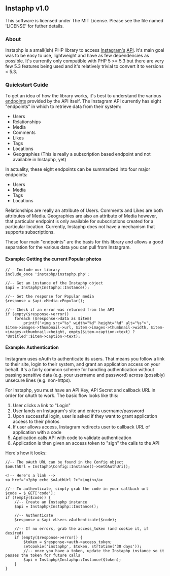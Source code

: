 ## Instaphp v1.0

This software is licensed under The MIT License. Please see the file named 'LICENSE' for futher details.

### About
Instaphp is a small(ish) PHP library to access [Instagram's][0] [API][1]. It's
main goal was to be easy to use, lightweight and have as few dependencies as
possible. It's currently only compatible with PHP 5 >= 5.3 but there are
very few 5.3 features being used and it's relatively trivial to convert it
to versions < 5.3.

### Quickstart Guide
To get an idea of how the library works, it's best to understand the various
[endpoints][2] provided by the API itself. The Instagram API currently has eight
"endpoints" in which to retrieve data from their system:

*    Users
*    Relationships
*    Media
*    Comments
*    Likes
*    Tags
*    Locations
*    Geographies (This is really a subscription based endpoint and not available in Instaphp, yet)

In actuality, these eight endpoints can be summarized into four major endpoints:

*    Users
*    Media
*    Tags
*    Locations

Relationships are really an attribute of Users. Comments and Likes are both
attributes of Media. Geographies are also an attribute of Media however, that
particular endpoint is only available for subscriptions created for a particular
location. Currently, Instaphp does not have a mechanism that supports subscriptions.

These four main "endpoints" are the basis for this library and allows a good
separation for the various data you can pull from Instagram.

#### Example: Getting the current Popular photos

	//-- Include our library
	include_once 'instaphp/instaphp.php';

	//-- Get an instance of the Instaphp object
	$api = Instaphp\Instaphp::Instance();

	//-- Get the response for Popular media
	$response = $api->Media->Popular();

	//-- Check if an error was returned from the API
	if (empty($response->error))
		foreach ($response->data as $item)
			printf('<img src="%s" width="%d" height="%d" alt="%s">', $item->images->thumbnail->url, $item->images->thumbnail->width, $item->images->thumbnail->height, empty($item->caption->text) ? 'Untitled':$item->caption->text);

#### Example: Authentication

Instagram uses oAuth to authenticate its users. That means you follow a link to
their site, login to their system, and grant an application access on your behalf.
It's a fairly common scheme for handling authentication without passing sensitive
data (e.g. your username and password) across (possibly) unsecure lines (e.g. non-https).

For Instaphp, you must have an API Key, API Secret and callback URL in order for
oAuth to work. The basic flow looks like this:

1.    User clicks a link to "Login"
2.    User lands on Instagram's site and enters username/password
3.    Upon successful login, user is asked if they want to grant application access to their photos
4.    If user allows access, Instagram redirects user to callback URL of application with a code
5.    Application calls API with code to validate authentication
6.    Application is then given an access token to "sign" the calls to the API

Here's how it looks:

	//-- The oAuth URL can be found in the Config object
	$oAuthUrl = Instaphp\Config::Instance()->GetOAuthUri();

	<!-- Here's a link -->
	<a href="<?php echo $oAuthUrl ?>">Login</a>

	//-- To authenticate, simply grab the code in your callback url
	$code = $_GET['code'];
	if (!empty($code)) {
		//-- Create an Instaphp instance
		$api = Instaphp\Instaphp::Instance();

		//-- Authenticate
		$response = $api->Users->Authenticate($code);

		//-- If no errors, grab the access_token (and cookie it, if desired)
		if (empty($response->error)) {
			$token = $response->auth->access_token;
			setcookie('instaphp', $token, strtotime('30 days'));
			//-- once you have a token, update the Instaphp instance so it passes the token for future calls
			$api = Instaphp\Instaphp::Instance($token);
		}
	}

[0]: http://instagr.am/
[1]: http://instagram.com/developer/
[2]: http://instagram.com/developer/endpoints/

